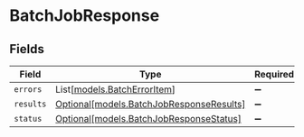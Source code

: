 # BatchJobResponse


## Fields

| Field                                                                            | Type                                                                             | Required                                                                         | Description                                                                      |
| -------------------------------------------------------------------------------- | -------------------------------------------------------------------------------- | -------------------------------------------------------------------------------- | -------------------------------------------------------------------------------- |
| `errors`                                                                         | List[[models.BatchErrorItem](../models/batcherroritem.md)]                       | :heavy_minus_sign:                                                               | N/A                                                                              |
| `results`                                                                        | [Optional[models.BatchJobResponseResults]](../models/batchjobresponseresults.md) | :heavy_minus_sign:                                                               | N/A                                                                              |
| `status`                                                                         | [Optional[models.BatchJobResponseStatus]](../models/batchjobresponsestatus.md)   | :heavy_minus_sign:                                                               | N/A                                                                              |